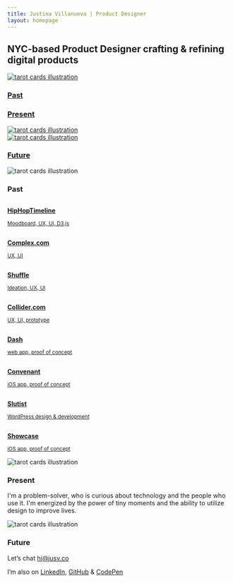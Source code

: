 ```yaml
---
title: Justina Villanueva | Product Designer
layout: homepage
---
```


<!-- INTRO -->
<section class="page" id="intro">
  <div class="page-50-fixed page-red flex" id="tagline">
    <div class="inner inner-padding">
      <h2>NYC-based Product Designer crafting & refining digital products</h2>
    </div>
  </div>
  <div class="page-50-fixed nav" id="nav">
    <a href="/#past">
      <div class="nav-row nav-past">
        <div class="nav-row-inner">
          <img src="/assets/svg/icon-tarot.svg" alt="tarot cards illustration">
          <h3>Past</h3>
        </div>
      </div>
    </a>
    <a href="/#present">
      <div class="nav-row nav-present">
        <div class="nav-row-inner">
          <h3>Present</h3>
          <img src="/assets/svg/icon-hand.svg" alt="tarot cards illustration">
        </div>
      </div>
    </a>
    <a href="/#future">
      <div class="nav-row nav-future">
        <div class="nav-row-inner">
          <img src="/assets/svg/icon-moon.svg" alt="tarot cards illustration">
          <h3>Future</h3>
        </div>
      </div>
    </a>
  </div>
</section>
<!-- PAST -->
<section class="page page-pad page-blue" id="past">
  <div class="inner inner-padding">
    <img src="/assets/svg/icon-tarot.svg" class="icon" alt="tarot cards illustration">
    <h3 class="text-center">Past</h3>
    <div class="flex-wrapper">
      <div class="flex-25 inner-gutter">
        <a href="/timeline">
          <img src="/assets/thumbnails/thumbnail-timeline.png" alt="">
          <p><strong>HipHopTimeline</strong></p>
          <p><small>Moodboard, UX, UI, D3.js</small></p>
        </a>
      </div>
      <div class="flex-25 inner-gutter">
        <a href="/complex">
          <img src="/assets/thumbnails/thumbnail-complex.png" alt="">
          <p><strong>Complex.com</strong></p>
          <p><small>UX, UI</small></p>
        </a>
      </div>
      <div class="flex-25 inner-gutter">
        <a href="/shuffle">
          <img src="/assets/thumbnails/thumbnail-shuffle.png" alt="">
          <p><strong>Shuffle</strong></p>
          <p><small>Ideation, UX, UI</small></p>
        </a>
      </div>
      <div class="flex-25 inner-gutter">
        <a href="/collider">
          <img src="/assets/thumbnails/thumbnail-collider.png" alt="">
          <p><strong>Collider.com</strong></p>
          <p><small>UX, UI, prototype</small></p>
        </a>
      </div>
      <div class="flex-25 inner-gutter">
        <a href="/dash">
          <img src="/assets/thumbnails/thumbnail-dash.png" alt="">
          <p><strong>Dash</strong></p>
          <p><small>web app, proof of concept</small></p>
        </a>
      </div>
      <div class="flex-25 inner-gutter">
        <a href="/covenant">
          <img src="/assets/thumbnails/thumbnail-covenant.png" alt="">
          <p><strong>Convenant</strong></p>
          <p><small>iOS app, proof of concept</small></p>
        </a>
      </div>
      <div class="flex-25 inner-gutter">
        <a href="/slutist">
          <img src="/assets/thumbnails/thumbnail-slutist.png" alt="">
          <p><strong>Slutist</strong></p>
          <p><small>WordPress design & development</small></p>
        </a>
      </div>
      <div class="flex-25 inner-gutter">
        <a href="/showcase">
          <img src="/assets/thumbnails/thumbnail-showcase.png" alt="">
          <p><strong>Showcase</strong></p>
          <p><small>iOS app, proof of concept</small></p>
        </a>
      </div>
    </div>
  </div>
</section>
<!-- PRESENT -->
<section class="page page-pad page-red-10" id="present">
  <div class="inner page-inner">
    <img src="/assets/svg/icon-hand.svg" class="icon" alt="tarot cards illustration">
    <h3>Present</h3>
    <p class="text-medium">I'm a problem-solver, who is curious about technology and the people who use it. I'm energized by the power of tiny moments and the ability to utilize design to improve lives.</p>
  </div>
</section>
<!-- FUTURE -->
<section class="page page-pad page-pink-10" id="future">
  <div class="inner page-inner link-underline">
    <img src="/assets/svg/icon-moon.svg" class="icon" alt="tarot cards illustration">
    <h3>Future</h3>
    <p class="text-medium">Let’s chat <a href="mailto:hi@jusv.co">hi@jusv.co</a></p>
    <p class="text-medium">I’m also on <a href="https://www.linkedin.com/in/justinavillanueva/" target="_blank">LinkedIn</a>, <a href="https://github.com/justinav" target="_blank">GitHub</a> & <a href="https://codepen.io/justinav/" target="_blank">CodePen</a></p>
  </div>
</section>
